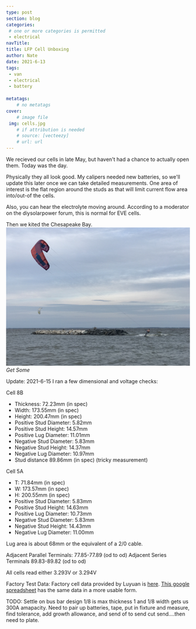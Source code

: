 ```yaml
---
type: post
section: blog
categories: 
 # one or more categories is permitted
 - electrical
navTitle: 
title: LFP Cell Unboxing
author: Nate
date: 2021-6-13
tags:
 - van
 - electrical
 - battery
 
metatags:
	# no metatags
cover: 
	# image file
 img: cells.jpg
	# if attribution is needed
	# source: [vecteezy]
	# url: url
---
```


We recieved our cells in late May, but haven't had a chance to actually open them.  Today was the day.

Physically they all look good.  My calipers needed new batteries, so we'll update this later once we can take detailed measurements.  One area of interest is the flat region around the studs as that will limit current flow area into/out-of the cells.

Also, you can hear the electrolyte moving around.  According to a moderator on the diysolarpower forum, this is normal for EVE cells.

Then we kited the Chesapeake Bay.
![](kiting.jpg)
_Get Some_

Update: 2021-6-15
I ran a few dimensional  and voltage checks:

Cell 8B
- Thickness: 72.23mm  (in spec)
- Width: 173.55mm (in spec)
- Height: 200.47mm (in  spec)
- Positive Stud Diameter: 5.82mm
- Positive Stud Height: 14.57mm
- Positive Lug Diameter: 11.01mm
- Negative Stud Diameter: 5.83mm
- Negative Stud Height: 14.37mm
- Negative Lug Diameter: 10.97mm
- Stud distance 89.86mm (in spec) (tricky measurement)


Cell 5A
- T: 71.84mm (in spec)
- W: 173.57mm (in spec)
- H: 200.55mm (in spec)
- Positive Stud Diameter: 5.83mm
- Positive Stud Height: 14.63mm
- Positive Lug Diameter: 10.73mm
- Negative Stud Diameter: 5.83mm
- Negative Stud Height: 14.43mm
- Negative Lug Diameter: 11.00mm

Lug area is about 68mm or the equivalent of a 2/0 cable.

Adjacent Parallel Terminals: 77.85-77.89 (od to od)
Adjacent Series Terminals 89.83-89.82 (od to od)

All cells read either 3.293V or 3.294V

Factory Test Data:
Factory cell data provided by Luyuan is [here](cell-data.pdf).
[This google spreadsheet](https://docs.google.com/spreadsheets/d/19uenBrzUPy33vJrM-42OehlpF2azAMZ1MSor62qgmB0/edit?usp=sharing) has the same data in a more usable form.

TODO: Settle on bus bar design 1/8 is max thickness 1 and 1/8 width gets us 300A amapacity.  Need to pair up batteries, tape, put in fixture and measure, find tolerance, add growth allowance, and send of to send cut send....then need to plate.